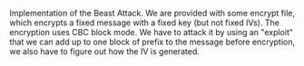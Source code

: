 Implementation of the Beast Attack. We are provided with some encrypt file, which encrypts a fixed message with a fixed key (but not fixed IVs). The encryption uses CBC block mode. We have to attack it by using an "exploit" that we can add up to one block of prefix to the message before encryption, we also have to figure out how the IV is generated.
